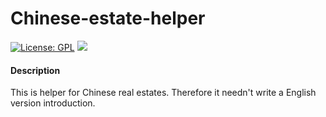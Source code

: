 # Chinese-estate-helper

[![License: GPL](https://img.shields.io/badge/License-GPL-yellow.svg)](https://opensource.org/licenses/GPL)
[![](https://img.shields.io/static/v1?label=Readme&message=中文&color=red)](/README.md)

#### Description
This is helper for Chinese real estates. Therefore it needn't write a English version introduction.
